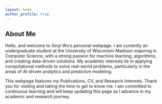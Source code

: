```yaml
---
layout: home
author_profile: true
---
```


## About Me

Hello, and welcome to Xinyi Wu’s personal webpage. I am currently an undergraduate student at the University of Wisconsin–Madison majoring in Computer Science, with a strong passion for machine learning, algorithms, and creating data-driven solutions. My academic interests lie in applying computational methods to solve real-world problems, particularly in the areas of AI-driven analytics and predictive modeling.

This webpage features my Publications, CV, and Research Interests. Thank you for visiting and taking the time to get to know me. I am committed to continuous learning and will keep updating this page as I advance in my academic and research journey.
